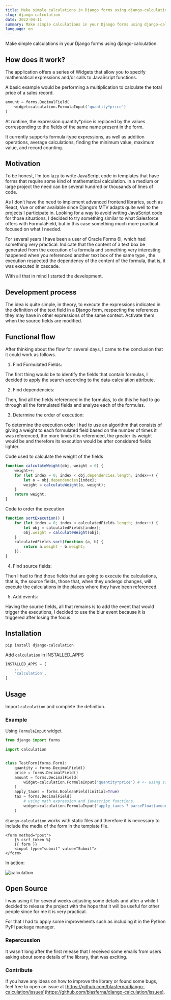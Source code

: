 ```yaml
---
title: Make simple calculations in Django forms using django-calculation
slug: django-calculation
date: 2022-04-11
summary: Make simple calculations in your Django forms using django-calculation.
language: en
---
```


Make simple calculations in your Django forms using django-calculation.

## How does it work?
The application offers a series of Widgets that allow you to specify mathematical expressions and/or calls to JavaScript functions.

A basic example would be performing a multiplication to calculate the total price of a sales record.

```python
amount = forms.DecimalField( 
    widget=calculation.FormulaInput('quantity*price')  
) 
```

At runtime, the expression quantity*price is replaced by the values ​​corresponding to the fields of the same name present in the form.

It currently supports formula-type expressions, as well as addition operations, average calculations, finding the minimum value, maximum value, and record counting.

## Motivation

To be honest, I’m too lazy to write JavaScript code in templates that have forms that require some kind of mathematical calculation. In a medium or large project the need can be several hundred or thousands of lines of code.

As I don’t have the need to implement advanced frontend libraries, such as React, Vue or other available since Django’s MTV adapts quite well to the projects I participate in. Looking for a way to avoid writing JavaScript code for those situations, I decided to try something similar to what Salesforce offers with FormulaField, but in this case something much more practical focused on what I needed.

For several years I have been a user of Oracle Forms 6i, which had something very practical: Indicate that the content of a text box be generated from the execution of a formula and something very interesting happened when you referenced another text box of the same type , the execution respected the dependency of the content of the formula, that is, it was executed in cascade.

With all that in mind I started the development.

## Development process

The idea is quite simple, in theory, to execute the expressions indicated in the definition of the text field in a Django form, respecting the references they may have in other expressions of the same context. Activate them when the source fields are modified.

## Functional flow

After thinking about the flow for several days, I came to the conclusion that it could work as follows.

1. Find Formulated Fields:

The first thing would be to identify the fields that contain formulas, I decided to apply the search according to the data-calculation attribute.

2. Find dependencies:

Then, find all the fields referenced in the formulas, to do this he had to go through all the formulated fields and analyze each of the formulas.

3. Determine the order of execution:

To determine the execution order I had to use an algorithm that consists of giving a weight to each formulated field based on the number of times it was referenced, the more times it is referenced, the greater its weight would be and therefore its execution would be after considered fields lighter.

Code used to calculate the weight of the fields

```javascript
function calculateWeight(obj, weight = 0) {
    weight++;
    for (let index = 0; index < obj.dependencies.length; index++) {
        let o = obj.dependencies[index];
        weight = calculateWeight(o, weight);
    }
    return weight;
}
```

Code to order the execution

```javascript
function sortExecution() {
    for (let index = 0; index < calculatedFields.length; index++) {
        let obj = calculatedFields[index];
        obj.weight = calculateWeight(obj);
    }
    calculatedFields.sort(function (a, b) {
        return a.weight - b.weight;
    });
}
```


4. Find source fields:

Then I had to find those fields that are going to execute the calculations, that is, the source fields, those that, when they undergo changes, will execute the calculations in the places where they have been referenced.

5. Add events:

Having the source fields, all that remains is to add the event that would trigger the executions, I decided to use the blur event because it is triggered after losing the focus.

## Installation

```
pip install django-calculation 
```

Add `calculation` in INSTALLED_APPS

```python
INSTALLED_APPS = [
    ...
    'calculation',
]
```

## Usage

Import `calculation` and complete the definition.

### Example

Using `FormulaInput` widget

```python
from django import forms

import calculation


class TestForm(forms.Form):
    quantity = forms.DecimalField()
    price = forms.DecimalField()
    amount = forms.DecimalField(
        widget=calculation.FormulaInput('quantity*price') # <- using single math expression
    )
    apply_taxes = forms.BooleanField(initial=True)
    tax = forms.DecimalField(
        # using math expression and javascript functions.
        widget=calculation.FormulaInput('apply_taxes ? parseFloat(amount/11).toFixed(2) : 0.0') 
    )
```

`django-calculation` works with static files and therefore it is necessary to include the media of the form in the template file.


```django
<form method="post">
    {% csrf_token %}
    {{ form }}
    <input type="submit" value="Submit">
</form>
```


In action:


![calculation](https://user-images.githubusercontent.com/8385910/142947517-49a5d6a0-6a6c-41d6-8f14-a140ad44fa1e.gif)


## Open Source

I was using it for several weeks adjusting some details and after a while I decided to release the project with the hope that it will be useful for other people since for me it is very practical.

For that I had to apply some improvements such as including it in the Python PyPI package manager.

### Repercussion

It wasn't long after the first release that I received some emails from users asking about some details of the library, that was exciting.

### Contribute

If you have any ideas on how to improve the library or found some bugs, feel free to open an issue at [https://github.com/blasferna/django-calculation/issues](https://github.com/blasferna/django-calculation/issues). 

